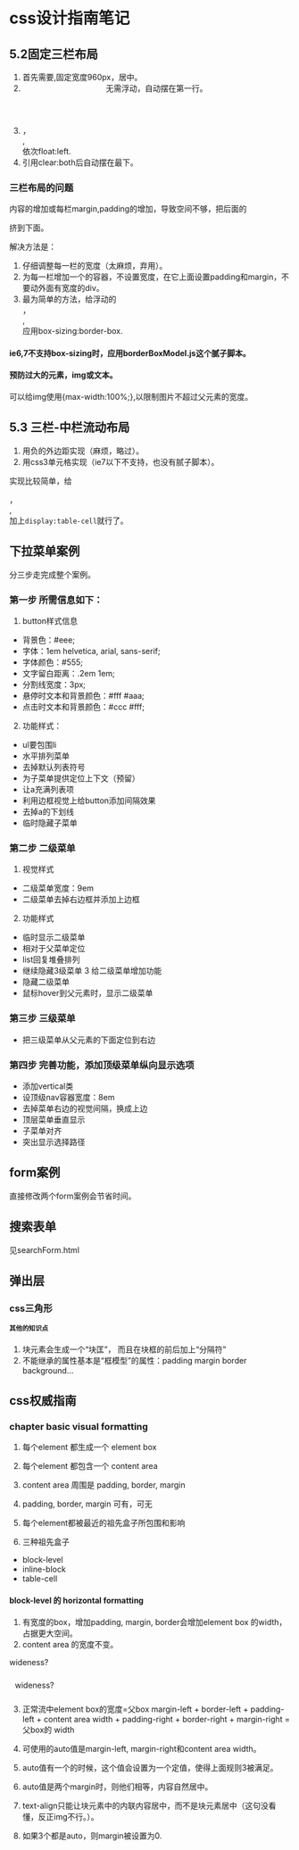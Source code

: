 # css设计指南笔记
## 5.2固定三栏布局
1. 首先需要<wrapper>,固定宽度960px，居中。
2. <header>无需浮动，自动摆在第一行。
3. <nav>，<article>,<aside>依次float:left.
4. <footer>引用clear:both后自动摆在最下。

### 三栏布局的问题
内容的增加或每栏margin,padding的增加，导致空间不够，把后面的<aside>挤到下面。

解决方法是：
1. 仔细调整每一栏的宽度（太麻烦，弃用）。
2. 为每一栏增加一个<inner>的容器，不设置宽度，在它上面设置padding和margin，不要动外面有宽度的div。
3. 最为简单的方法，给浮动的<nav>，<article>,<aside>应用box-sizing:border-box.

#### ie6,7不支持box-sizing时，应用borderBoxModel.js这个腻子脚本。

#### 预防过大的元素，img或文本。
可以给img使用{max-width:100%;},以限制图片不超过父元素的宽度。

## 5.3 三栏-中栏流动布局
1. 用负的外边距实现（麻烦，略过）。
2. 用css3单元格实现（ie7以下不支持，也没有腻子脚本）。

实现比较简单，给<nav>，<article>,<aside>加上`display:table-cell`就行了。

## 下拉菜单案例
分三步走完成整个案例。
### 第一步 所需信息如下：
1. button样式信息
  * 背景色：#eee;
  * 字体：1em helvetica, arial, sans-serif;
  * 字体颜色：#555;
  * 文字留白距离：.2em 1em;
  * 分割线宽度：3px;
  * 悬停时文本和背景颜色：#fff #aaa;
  * 点击时文本和背景颜色：#ccc #fff;
2. 功能样式：
  * ul要包围li
  * 水平排列菜单
  * 去掉默认列表符号
  * 为子菜单提供定位上下文（预留）
  * 让a充满列表项
  * 利用边框视觉上给button添加间隔效果
  * 去掉a的下划线
  * 临时隐藏子菜单

### 第二步 二级菜单
1. 视觉样式
  * 二级菜单宽度：9em
  * 二级菜单去掉右边框并添加上边框
2. 功能样式
  * 临时显示二级菜单
  * 相对于父菜单定位
  * list回复堆叠排列
  * 继续隐藏3级菜单
3 给二级菜单增加功能
  * 隐藏二级菜单
  * 鼠标hover到父元素时，显示二级菜单

### 第三步 三级菜单
  * 把三级菜单从父元素的下面定位到右边

### 第四步 完善功能，添加顶级菜单纵向显示选项
  * 添加vertical类
  * 设顶级nav容器宽度：8em
  * 去掉菜单右边的视觉间隔，换成上边
  * 顶层菜单垂直显示
  * 子菜单对齐
  * 突出显示选择路径

## form案例
直接修改两个form案例会节省时间。

## 搜索表单
见searchForm.html

## 弹出层

### css三角形

# 其他的知识点
1. 块元素会生成一个“块匡”， 而且在块框的前后加上“分隔符”
2. 不能继承的属性基本是“框模型”的属性：padding margin border background...

##  css权威指南
### chapter basic visual formatting

1. 每个element 都生成一个 element box
2. 每个element 都包含一个 content area
3. content area 周围是 padding, border, margin
4. padding, border, margin 可有，可无

1. 每个element都被最近的祖先盒子所包围和影响
2. 三种祖先盒子
  * block-level
  * inline-block
  * table-cell

#### block-level 的 horizontal formatting
1. 有宽度的box，增加padding, margin, border会增加element box 的width，占据更大空间。
2. content area 的宽度不变。

<p style="width: 200px;">wideness?</p>
<p style="width: 200px; padding: 10px;">wideness?</p>

3. 正常流中element box的宽度=父box
margin-left + border-left + padding-left + content area width + padding-right + border-right + margin-right = 父box的 width

4. 可使用的auto值是margin-left, margin-right和content area width。

5. auto值有一个的时候，这个值会设置为一个定值，使得上面规则3被满足。

6. auto值是两个margin时，则他们相等，内容自然居中。

7. text-align只能让块元素中的内联内容居中，而不是块元素居中（这句没看懂，反正img不行。）。

8. 如果3个都是auto，则margin被设置为0.
